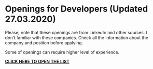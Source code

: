 # Openings for Developers (Updated 27.03.2020)

Please, note that these openings are from LinkedIn and other sources. 
I don't familiar with these companies. 
Check all the information about the company and position before applying.

Some of openings can require higher level of experience.

**[CLICK HERE TO OPEN THE LIST](https://hellnar.github.io/openings/Openings.html "")**
